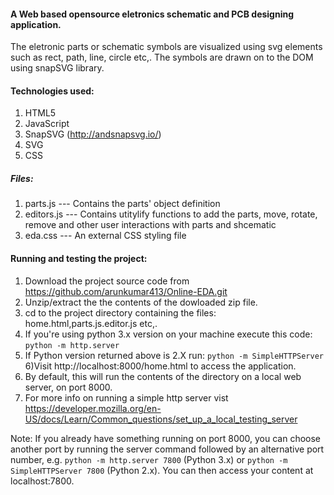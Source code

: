 
#### A Web based opensource eletronics schematic and PCB designing application.

The eletronic parts or schematic symbols are visualized using svg elements such as rect, path, line, circle etc,.
The symbols are drawn on to the DOM using snapSVG library.

#### Technologies used:

1) HTML5
2) JavaScript
3) SnapSVG (http://andsnapsvg.io/)
4) SVG
5) CSS

##### Files:

1) parts.js --- Contains the parts' object definition
2) editors.js --- Contains utitylify functions to add the parts, move, rotate, remove and other user interactions with parts and shcematic
3) eda.css --- An external CSS styling file 

#### Running and testing the project:

1) Download the project source code from https://github.com/arunkumar413/Online-EDA.git
2) Unzip/extract the the contents of the dowloaded zip file.
3) cd to the project directory containing the files: home.html,parts.js.editor.js etc,.
4) If you're using python 3.x version on your machine execute this code:
   `python -m http.server`
5) If Python version returned above is 2.X run:
   `python -m SimpleHTTPServer`
6)Visit http://localhost:8000/home.html to access the application.
7) By default, this will run the contents of the directory on a local web server, on port 8000. 
8) For more info on running a simple http server vist https://developer.mozilla.org/en-US/docs/Learn/Common_questions/set_up_a_local_testing_server


Note:  If you already have something running on port 8000, you can choose another port by running the server command followed by an alternative port number, e.g. `python -m http.server 7800` (Python 3.x) or `python -m SimpleHTTPServer 7800` (Python 2.x). 
You can then access your content at localhost:7800.
